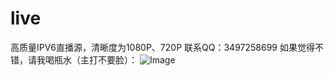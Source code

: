 # live

高质量IPV6直播源，清晰度为1080P、720P
联系QQ：3497258699
如果觉得不错，请我喝瓶水（主打不要脸）：
![Image](https://github.com/wwb521/live/blob/main/pay.jpg)
